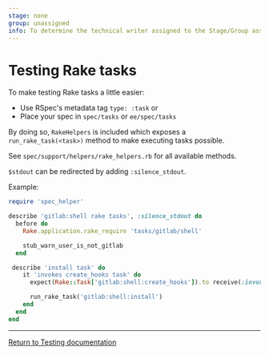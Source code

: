 ```yaml
---
stage: none
group: unassigned
info: To determine the technical writer assigned to the Stage/Group associated with this page, see https://about.gitlab.com/handbook/product/ux/technical-writing/#assignments
---
```


# Testing Rake tasks

To make testing Rake tasks a little easier:

- Use RSpec's metadata tag `type: :task` or
- Place your spec in `spec/tasks` or `ee/spec/tasks`

By doing so, `RakeHelpers` is included which exposes a `run_rake_task(<task>)`
method to make executing tasks possible.

See `spec/support/helpers/rake_helpers.rb` for all available methods.

`$stdout` can be redirected by adding `:silence_stdout`.

Example:

```ruby
require 'spec_helper'

describe 'gitlab:shell rake tasks', :silence_stdout do
  before do
    Rake.application.rake_require 'tasks/gitlab/shell'

    stub_warn_user_is_not_gitlab
  end

 describe 'install task' do
    it 'invokes create_hooks task' do
      expect(Rake::Task['gitlab:shell:create_hooks']).to receive(:invoke)

      run_rake_task('gitlab:shell:install')
    end
  end
end
```

---

[Return to Testing documentation](index.md)

